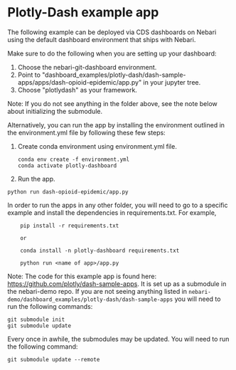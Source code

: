 # Plotly-Dash example app

The following example can be deployed via CDS dashboards on Nebari using the default dashboard environment that ships with Nebari.  

Make sure to do the following when you are setting up your dashboard:

1. Choose the nebari-git-dashboard environment. 
2. Point to  "dashboard_examples/plotly-dash/dash-sample-apps/apps/dash-opioid-epidemic/app.py" in your jupyter tree. 
3. Choose "plotlydash" as your framework.

Note:  If you do not see anything in the folder above, see the note below about initializing the submodule.

Alternatively, you can run the app by installing the environment outlined in the environment.yml file by following these few steps:


1. Create conda environment using environment.yml file.
   
    ```
    conda env create -f environment.yml
    conda activate plotly-dashboard

    ```

2.  Run the app. 
   
   ```
   python run dash-opioid-epidemic/app.py

   ```


In order to run the apps in any other folder, you will need to go to a specific example and install the dependencies in requirements.txt.  For example,

```
    pip install -r requirements.txt

    or

    conda install -n plotly-dashboard requirements.txt

    python run <name of app>/app.py
```


Note: The code for this example app is found here: https://github.com/plotly/dash-sample-apps.   It is set up as a submodule in the nebari-demo repo.  If you are not seeing anything listed in `nebari-demo/dashboard_examples/plotly-dash/dash-sample-apps` you will need to run the following commands:

```
git submodule init
git submodule update

```

Every once in awhile, the submodules may be updated.  You will need to run the following command:

```
git submodule update --remote

```